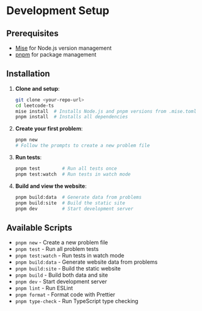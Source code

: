 # Development Setup

## Prerequisites

- [Mise](https://mise.jdx.dev/) for Node.js version management
- [pnpm](https://pnpm.io/) for package management

## Installation

1. **Clone and setup**:

   ```bash
   git clone <your-repo-url>
   cd leetcode-ts
   mise install  # Installs Node.js and pnpm versions from .mise.toml
   pnpm install  # Installs all dependencies
   ```

2. **Create your first problem**:

   ```bash
   pnpm new
   # Follow the prompts to create a new problem file
   ```

3. **Run tests**:

   ```bash
   pnpm test        # Run all tests once
   pnpm test:watch  # Run tests in watch mode
   ```

4. **Build and view the website**:
   ```bash
   pnpm build:data  # Generate data from problems
   pnpm build:site  # Build the static site
   pnpm dev         # Start development server
   ```

## Available Scripts

- `pnpm new` - Create a new problem file
- `pnpm test` - Run all problem tests
- `pnpm test:watch` - Run tests in watch mode
- `pnpm build:data` - Generate website data from problems
- `pnpm build:site` - Build the static website
- `pnpm build` - Build both data and site
- `pnpm dev` - Start development server
- `pnpm lint` - Run ESLint
- `pnpm format` - Format code with Prettier
- `pnpm type-check` - Run TypeScript type checking
